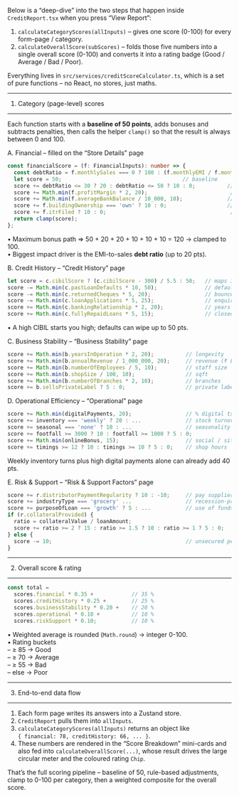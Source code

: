 Below is a “deep-dive” into the two steps that happen inside `CreditReport.tsx` when you press “View Report”:

1. `calculateCategoryScores(allInputs)` – gives one score (0-100) for every
   form-page / category.
2. `calculateOverallScore(subScores)` – folds those five numbers into a single
   overall score (0-100) and converts it into a rating badge (Good / Average /
   Bad / Poor).

Everything lives in `src/services/creditScoreCalculator.ts`, which is a set of
pure functions – no React, no stores, just maths.

----------------------------------------------------------------
1.  Category (page-level) scores
----------------------------------------------------------------
Each function starts with a **baseline of 50 points**, adds bonuses and
subtracts penalties, then calls the helper `clamp()` so that the result is
always between 0 and 100.

A. Financial – filled on the “Store Details” page  
```75:84:src/services/creditScoreCalculator.ts
const financialScore = (f: FinancialInputs): number => {
  const debtRatio = f.monthlySales === 0 ? 100 : (f.monthlyEMI / f.monthlySales) * 100;
  let score = 50;                                      // baseline
  score += debtRatio <= 30 ? 20 : debtRatio <= 50 ? 10 : 0;          // low debt
  score += Math.min(f.profitMargin * 2, 20);                          // margin
  score += Math.min(f.averageBankBalance / 10_000, 10);              // liquidity
  score += f.buildingOwnership === 'own' ? 10 : 0;                   // owns shop
  score += f.itrFiled ? 10 : 0;                                       // tax filed
  return clamp(score);
};
```
•  Maximum bonus path ⇒ 50 + 20 + 20 + 10 + 10 + 10 = 120 → clamped to 100.  
•  Biggest impact driver is the EMI-to-sales **debt ratio** (up to 20 pts).

B. Credit History – “Credit History” page  
```86:95:src/services/creditScoreCalculator.ts
let score = c.cibilScore ? (c.cibilScore - 300) / 5.5 : 50;   // maps 300-900 to 0-109
score -= Math.min(c.pastLoanDefaults * 10, 50);               // defaults hurt
score -= Math.min(c.returnedCheques * 5, 20);                 // bounced chqs
score -= Math.min(c.loanApplications * 5, 25);                // enquiries
score += Math.min(c.bankingRelationship * 2, 20);             // years with bank
score += Math.min(c.fullyRepaidLoans * 5, 15);                // closed loans
```
•  A high CIBIL starts you high; defaults can wipe up to 50 pts.

C. Business Stability – “Business Stability” page  
```97:104:src/services/creditScoreCalculator.ts
score += Math.min(b.yearsInOperation * 2, 20);          // longevity
score += Math.min(b.annualRevenue / 1_000_000, 20);     // revenue (₹ L)
score += Math.min(b.numberOfEmployees / 5, 10);         // staff size
score += Math.min(b.shopSize / 100, 10);                // sqft
score += Math.min(b.numberOfBranches * 2, 10);          // branches
score += b.sellsPrivateLabel ? 5 : 0;                   // private label line
```

D. Operational Efficiency – “Operational” page  
```106:133:src/services/creditScoreCalculator.ts
score += Math.min(digitalPayments, 20);                 // % digital txns
score += inventory === 'weekly' ? 20 : ...              // stock turnover
score += seasonal === 'none' ? 10 : ...                 // seasonality risk
score += footfall >= 3000 ? 10 : footfall >= 1000 ? 5 : 0;
score += Math.min(onlineBonus, 15);                     // social / site / e-com
score += timings >= 12 ? 10 : timings >= 10 ? 5 : 0;    // shop hours
```
Weekly inventory turns plus high digital payments alone can already add 40 pts.

E. Risk & Support – “Risk & Support Factors” page  
```135:155:src/services/creditScoreCalculator.ts
score += r.distributorPaymentRegularity ? 10 : -10;     // pay suppliers?
score += industryType === 'grocery' ...                 // recession-proof lines
score += purposeOfLoan === 'growth' ? 5 : ...           // use of funds
if (r.collateralProvided) {
  ratio = collateralValue / loanAmount;
  score += ratio >= 2 ? 15 : ratio >= 1.5 ? 10 : ratio >= 1 ? 5 : 0;
} else {
  score -= 10;                                          // unsecured penalty
}
```

----------------------------------------------------------------
2.  Overall score & rating
----------------------------------------------------------------
```163:178:src/services/creditScoreCalculator.ts
const total =
  scores.financial * 0.35 +            // 35 %
  scores.creditHistory * 0.25 +        // 25 %
  scores.businessStability * 0.20 +    // 20 %
  scores.operational * 0.10 +          // 10 %
  scores.riskSupport * 0.10;           // 10 %
```
•  Weighted average is rounded (`Math.round`) → integer 0-100.  
•  Rating buckets  
  – ≥ 85 → Good  
  – ≥ 70 → Average  
  – ≥ 55 → Bad  
  – else → Poor

----------------------------------------------------------------
3.  End-to-end data flow
----------------------------------------------------------------
1. Each form page writes its answers into a Zustand store.  
2. `CreditReport` pulls them into `allInputs`.  
3. `calculateCategoryScores(allInputs)` returns an object like  
   `{ financial: 78, creditHistory: 66, ... }`.  
4. These numbers are rendered in the “Score Breakdown” mini-cards and also fed
   into `calculateOverallScore(...)`, whose result drives the large circular
   meter and the coloured rating `Chip`.

That’s the full scoring pipeline – baseline of 50, rule-based adjustments,
clamp to 0-100 per category, then a weighted composite for the overall score.